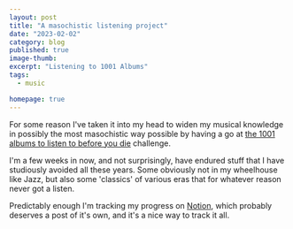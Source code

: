 ```yaml
---
layout: post
title: "A masochistic listening project"
date: "2023-02-02"
category: blog
published: true
image-thumb:
excerpt: "Listening to 1001 Albums"
tags:
  - music

homepage: true
---
```


For some reason I've taken it into my head to widen my musical knowledge in possibly the most masochistic way possible by having a go at [the 1001 albums to listen to before you die](https://rateyourmusic.com/list/kavikovi/1001-albums-you-must-hear-before-you-die-all-editions-combined/) challenge.

I'm a few weeks in now, and not surprisingly, have endured stuff that I have studiously avoided all these years. Some obviously not in my wheelhouse like Jazz, but also some 'classics' of various eras that for whatever reason never got a listen.

Predictably enough I'm tracking my progress on [Notion](https://mearso.notion.site/adfd9b279db4496ab2deee7851d44375?v=072477e65bbf4593aaac952898840f52), which probably deserves a post of it's own, and it's a nice way to track it all.
